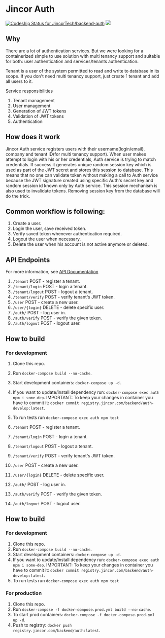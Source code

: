 # Jincor Auth
[ ![Codeship Status for JincorTech/backend-auth](https://app.codeship.com/projects/424d2bc0-a750-0135-bed6-1e9510c95f82/status?branch=master)](https://app.codeship.com/projects/255790)
![](https://habrastorage.org/webt/59/d5/42/59d542206afbe280817420.png)

## Why
There are a lot of authentication services. But we were looking for a containerized simple to use solution
with multi tenancy support and suitable for both: user authentication and services/tenants authentication.

Tenant is a user of the system permitted to read and write to database in its scope. If you don't need multi tenancy support, just create 1 tenant and add all users to it.

Service responsibilities

1. Tenant management
1. User management
2. Generation of JWT tokens
3. Validation of JWT tokens
4. Authentication

## How does it work
Jincor Auth service registers users with their username(login/email), company and tenant ID(for multi tenancy support).
When user makes attempt to login with his or her credentials, Auth service is trying to match credentials. If success
it generates unique random session key which is used as part of the JWT secret and stores this session to database. This means
that no one can validate token without making a call to Auth service because the JWT signature created using specific Auth's
secret key and random session id known only by Auth service.
This session mechanism is also used to invalidate tokens. Removing session key from the database will do the trick.


## Common workflow is following:

1. Create a user.
2. Login the user, save received token.
3. Verify saved token whenever authentication required.
4. Logout the user when necessary.
5. Delete the user when his account is not active anymore or deleted.


## API Endpoints
For more information, see [API Documentation](https://jincortech.github.io/backend-auth/index.html)

1. `/tenant` POST - register a tenant.
1. `/tenant/login` POST - login a tenant.
1. `/tenant/logout` POST - logout a tenant.
1. `/tenant/verify` POST - verify tenant's JWT token.
1. `/user` POST - create a new user.
1. `/user/{login}` DELETE - delete specific user.
1. `/auth/` POST - log user in.
1. `/auth/verify` POST - verify the given token.
1. `/auth/logout` POST - logout user.

## How to build

### For development

1. Clone this repo.
1. Run `docker-compose build --no-cache`.
1. Start development containers: `docker-compose up -d`.
1. If you want to update/install dependency run: `docker-compose exec auth npm i some-dep`.
IMPORTANT: To keep your changes in container you have to commit it: `docker commit registry.jincor.com/backend/auth-develop:latest`.
1. To run tests run `docker-compose exec auth npm test`

1. `/tenant` POST - register a tenant.
1. `/tenant/login` POST - login a tenant.
1. `/tenant/logout` POST - logout a tenant.
1. `/tenant/verify` POST - verify tenant's JWT token.
1. `/user` POST - create a new user.
1. `/user/{login}` DELETE - delete specific user.
1. `/auth/` POST - log user in.
1. `/auth/verify` POST - verify the given token.
1. `/auth/logout` POST - logout user.

## How to build

### For development

1. Clone this repo.
1. Run `docker-compose build --no-cache`.
1. Start development containers: `docker-compose up -d`.
1. If you want to update/install dependency run: `docker-compose exec auth npm i some-dep`.
IMPORTANT: To keep your changes in container you have to commit it: `docker commit registry.jincor.com/backend/auth-develop:latest`.
1. To run tests run `docker-compose exec auth npm test`

### For production
1. Clone this repo.
1. Run `docker-compose -f docker-compose.prod.yml build --no-cache`.
1. To start prod containers: `docker-compose -f docker-compose.prod.yml up -d`.
1. Push to registry: `docker push registry.jincor.com/backend/auth:latest`.
